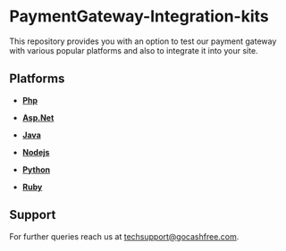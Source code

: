 # PaymentGateway-Integration-kits

This repository provides you with an option to test our payment gateway with various popular platforms and also to integrate it into your site. 

## Platforms 

- **[Php](php/ReadMe.md)**

- **[Asp.Net](aspnet/ReadMe.md)**

- **[Java](java/ReadMe.md)**

- **[Nodejs](nodejs/pgSIM/ReadMe.md)**

- **[Python](python/README.md)**

- **[Ruby](ror/pgsim/ReadMe.md)**


## Support

For further queries reach us at [techsupport@gocashfree.com](techsupport@gocashfree.com).
